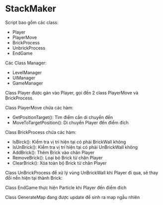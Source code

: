 # StackMaker
Script bao gồm các class: 
+ Player
+ PlayerMove
+ BrickProcess
+ UnbrickProcess
+ EndGame


Các Class Manager:
+ LevelManager
+ UIManager
+ GameManager


Class Player được gán vào Player, gọi đến 2 class PlayerMove và BrickProcess. 

Class PlayerMove chứa các hàm:
+ GetPositionTarget(): Tìm điểm cần di chuyển đến
+ MoveToTargetPosition(): Di chuyển Player đến điểm đích

Class BrickProcess chứa các hàm:
+ IsBirck(): Kiểm tra vị trí hiện tại có phải BrickWall không
+ IsUnBrick(): Kiểm tra vị trí hiện tại có phải UnBrickWall không
+ AddBrick(): Thêm Brick vào chân Player
+ RemoveBrick(): Loại bỏ Brick từ chân Player
+ ClearBrick(): Xóa toàn bộ Brick từ chân Player


Class UnBrickProcess để xử lý vùng UnBrickWall khi Player đi qua, sẽ thay đổi nền hiện tại thành Brick:

Class EndGame thực hiện Particle khi Player đến điểm đích

Class GenerateMap đang được update để sinh ra map ngẫu nhiên
